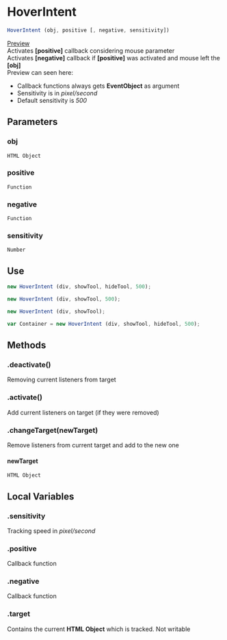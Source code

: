 # HoverIntent
```javascript
HoverIntent (obj, positive [, negative, sensitivity])
```
[Preview](https://greezlu.github.io/HoverIntent/preview/)    
Activates **[positive]** callback considering mouse parameter   
Activates **[negative]** callback if **[positive]** was activated and mouse left the **[obj]**  
Preview can seen here: 
- Callback functions always gets **EventObject** as argument
- Sensitivity is in *pixel/second*
- Default sensitivity is *500*
## Parameters
### obj
    HTML Object
### positive
    Function
### negative
    Function
### sensitivity
    Number  
## Use
```javascript
new HoverIntent (div, showTool, hideTool, 500);

new HoverIntent (div, showTool, 500);

new HoverIntent (div, showTool);

var Container = new HoverIntent (div, showTool, hideTool, 500);
```   
## Methods
### .deactivate()
Removing current listeners from target
### .activate()
Add current listeners on target (if they were removed)
### .changeTarget(newTarget)
Remove listeners from current target and add to the new one   
#### newTarget
    HTML Object
## Local Variables
### .sensitivity
Tracking speed in *pixel/second*
### .positive
Callback function
### .negative
Callback function
### .target
Contains the current **HTML Object** which is tracked. Not writable
